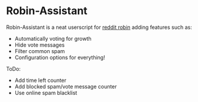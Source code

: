 # Robin-Assistant
Robin-Assistant is a neat userscript for [reddit robin](https://www.reddit.com/robin/) adding features such as:

* Automatically voting for growth
* Hide vote messages
* Filter common spam
* Configuration options for everything!

ToDo:

* Add time left counter
* Add blocked spam/vote message counter
* Use online spam blacklist
